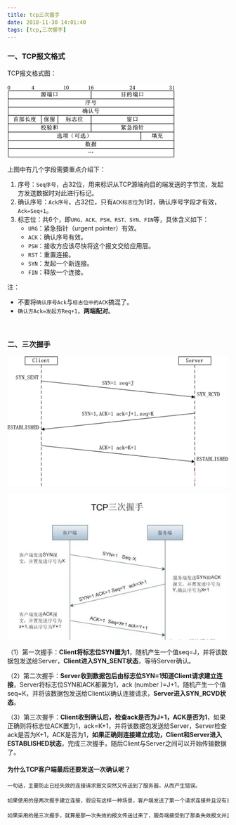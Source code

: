 ```yaml
---
title: tcp三次握手
date: 2018-11-30 14:01:40
tags: [tcp,三次握手]
---
```


### 一、TCP报文格式

  TCP报文格式图：

![](tcp三次握手\1.png)

上图中有几个字段需要重点介绍下：

1. 序号：`Seq序号`，占32位，用来标识从TCP源端向目的端发送的字节流，发起方发送数据时对此进行标记。
2. 确认序号：`Ack序号`，占32位，只有`ACK标志位`为1时，确认序号字段才有效，`Ack=Seq+1`。
3. 标志位：共6个，即`URG、ACK、PSH、RST、SYN、FIN`等，具体含义如下：
   - `URG`：紧急指针（urgent pointer）有效。
   - `ACK`：确认序号有效。
   - `PSH`：接收方应该尽快将这个报文交给应用层。
   - `RST`：重置连接。
   - `SYN`：发起一个新连接。
   - `FIN`：释放一个连接。 

注：

- 不要将`确认序号Ack`与`标志位中的ACK`搞混了。
- `确认方Ack=发起方Req+1`，**两端配对**。 

<!--more-->

<br/>

### 二、三次握手

![](tcp三次握手\3.png)

![](tcp三次握手\2.png)

（1）第一次握手：**Client将标志位SYN置为1**，随机产生一个值seq=J，并将该数据包发送给Server，**Client进入SYN_SENT状态**，等待Server确认。

 

  （2）第二次握手：**Server收到数据包后由标志位SYN=1知道Client请求建立连接**，Server将标志位SYN和ACK都置为1，ack (number )=J+1，随机产生一个值seq=K，并将该数据包发送给Client以确认连接请求，**Server进入SYN_RCVD状态**。

 

  （3）第三次握手：**Client收到确认后，检查ack是否为J+1，ACK是否为1**，如果正确则将标志位ACK置为1，ack=K+1，并将该数据包发送给Server，Server检查ack是否为K+1，ACK是否为1，**如果正确则连接建立成功，Client和Server进入ESTABLISHED状态**，完成三次握手，随后Client与Server之间可以开始传输数据了。



#### 为什么TCP客户端最后还要发送一次确认呢？

```markdown
一句话，主要防止已经失效的连接请求报文突然又传送到了服务器，从而产生错误。

如果使用的是两次握手建立连接，假设有这样一种场景，客户端发送了第一个请求连接并且没有丢失，只是因为在网络结点中滞留的时间太长了，由于TCP的客户端迟迟没有收到确认报文，以为服务器没有收到，此时重新向服务器发送这条报文，此后客户端和服务器经过两次握手完成连接，传输数据，然后关闭连接。此时此前滞留的那一次请求连接，网络通畅了到达了服务器，这个报文本该是失效的，但是，两次握手的机制将会让客户端和服务器再次建立连接，这将导致不必要的错误和资源的浪费。

如果采用的是三次握手，就算是那一次失效的报文传送过来了，服务端接受到了那条失效报文并且回复了确认报文，但是客户端不会再次发出确认。由于服务器收不到确认，就知道客户端并没有请求连接。
```

<br/>